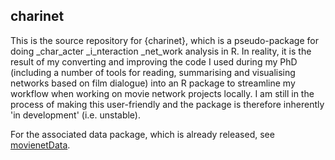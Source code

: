 ## charinet

This is the source repository for {charinet}, which is a pseudo-package for doing _char_acter _i_nteraction _net_work analysis in R. In reality, it is the result of my converting and improving the code I used during my PhD (including a number of tools for reading, summarising and visualising networks based on film dialogue) into an R package to streamline my workflow when working on movie network projects locally. I am still in the process of making this user-friendly and the package is therefore inherently 'in development' (i.e. unstable). 

For the associated data package, which is already released, see [movienetData](https://github.com/pj398/movienetData).
